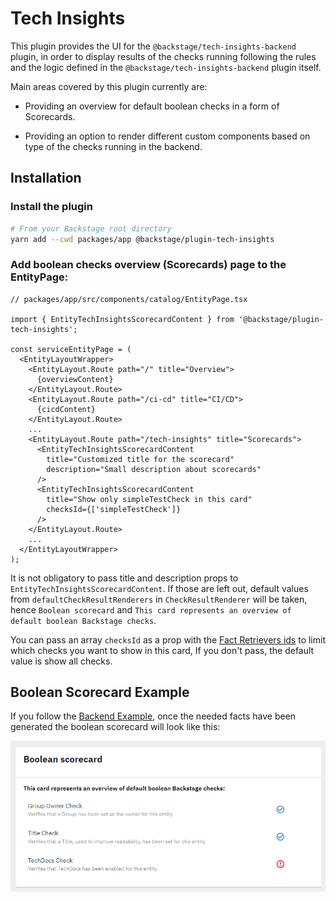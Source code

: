 # Tech Insights

This plugin provides the UI for the `@backstage/tech-insights-backend` plugin, in order to display results of the checks running following the rules and the logic defined in the `@backstage/tech-insights-backend` plugin itself.

Main areas covered by this plugin currently are:

- Providing an overview for default boolean checks in a form of Scorecards.

- Providing an option to render different custom components based on type of the checks running in the backend.

## Installation

### Install the plugin

```bash
# From your Backstage root directory
yarn add --cwd packages/app @backstage/plugin-tech-insights
```

### Add boolean checks overview (Scorecards) page to the EntityPage:

```tsx
// packages/app/src/components/catalog/EntityPage.tsx

import { EntityTechInsightsScorecardContent } from '@backstage/plugin-tech-insights';

const serviceEntityPage = (
  <EntityLayoutWrapper>
    <EntityLayout.Route path="/" title="Overview">
      {overviewContent}
    </EntityLayout.Route>
    <EntityLayout.Route path="/ci-cd" title="CI/CD">
      {cicdContent}
    </EntityLayout.Route>
    ...
    <EntityLayout.Route path="/tech-insights" title="Scorecards">
      <EntityTechInsightsScorecardContent
        title="Customized title for the scorecard"
        description="Small description about scorecards"
      />
      <EntityTechInsightsScorecardContent
        title="Show only simpleTestCheck in this card"
        checksId={['simpleTestCheck']}
      />
    </EntityLayout.Route>
    ...
  </EntityLayoutWrapper>
);
```

It is not obligatory to pass title and description props to `EntityTechInsightsScorecardContent`. If those are left out, default values from `defaultCheckResultRenderers` in `CheckResultRenderer` will be taken, hence `Boolean scorecard` and `This card represents an overview of default boolean Backstage checks`.

You can pass an array `checksId` as a prop with the [Fact Retrievers ids](../tech-insights-backend#creating-fact-retrievers) to limit which checks you want to show in this card, If you don't pass, the default value is show all checks.

## Boolean Scorecard Example

If you follow the [Backend Example](https://github.com/backstage/backstage/tree/master/plugins/tech-insights-backend#backend-example), once the needed facts have been generated the boolean scorecard will look like this:

![Boolean Scorecard Example](./docs/boolean-scorecard-example.png)
